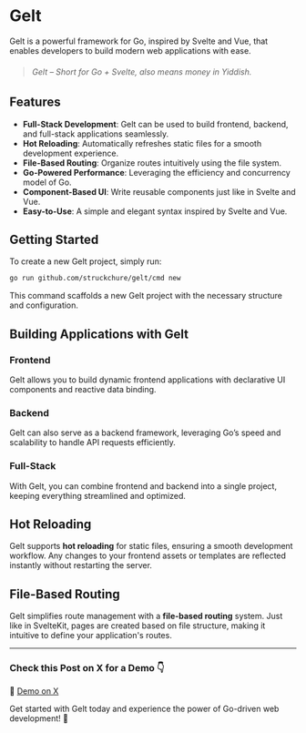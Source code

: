 # Gelt

Gelt is a powerful framework for Go, inspired by Svelte and Vue, that enables developers to build modern web applications with ease.

> ###### _Gelt – Short for Go + Svelte, also means money in Yiddish._

## Features

- **Full-Stack Development**: Gelt can be used to build frontend, backend, and full-stack applications seamlessly.
- **Hot Reloading**: Automatically refreshes static files for a smooth development experience.
- **File-Based Routing**: Organize routes intuitively using the file system.
- **Go-Powered Performance**: Leveraging the efficiency and concurrency model of Go.
- **Component-Based UI**: Write reusable components just like in Svelte and Vue.
- **Easy-to-Use**: A simple and elegant syntax inspired by Svelte and Vue.

## Getting Started

To create a new Gelt project, simply run:

```sh
go run github.com/struckchure/gelt/cmd new
```

This command scaffolds a new Gelt project with the necessary structure and configuration.

## Building Applications with Gelt

### Frontend
Gelt allows you to build dynamic frontend applications with declarative UI components and reactive data binding.

### Backend
Gelt can also serve as a backend framework, leveraging Go’s speed and scalability to handle API requests efficiently.

### Full-Stack
With Gelt, you can combine frontend and backend into a single project, keeping everything streamlined and optimized.

## Hot Reloading
Gelt supports **hot reloading** for static files, ensuring a smooth development workflow. Any changes to your frontend assets or templates are reflected instantly without restarting the server.

## File-Based Routing
Gelt simplifies route management with a **file-based routing** system. Just like in SvelteKit, pages are created based on file structure, making it intuitive to define your application's routes.

---

### Check this Post on X for a Demo 👇
🔗 [Demo on X](https://x.com/struckchure/status/1906574016871100811)

Get started with Gelt today and experience the power of Go-driven web development! 🚀

